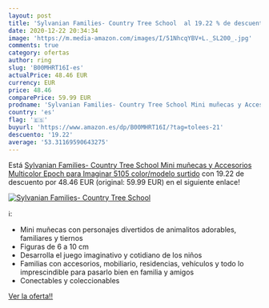 ```yaml
---
layout: post
title: 'Sylvanian Families- Country Tree School  al 19.22 % de descuento'
date: 2020-12-22 20:34:34
image: 'https://m.media-amazon.com/images/I/51NhcqYBV+L._SL200_.jpg'
comments: true
category: ofertas
author: ring
slug: 'B00MHRT16I-es'
actualPrice: 48.46 EUR
currency: EUR
price: 48.46
comparePrice: 59.99 EUR
prodname: 'Sylvanian Families- Country Tree School Mini muñecas y Accesorios  Multicolor  Epoch para Imaginar 5105    color/modelo surtido'
country: 'es'
flag: '🇪🇸'
buyurl: 'https://www.amazon.es/dp/B00MHRT16I/?tag=tolees-21'
descuento: '19.22'
average: '53.31169590643275'
---
```


Está [Sylvanian Families- Country Tree School Mini muñecas y Accesorios  Multicolor  Epoch para Imaginar 5105    color/modelo surtido](https://www.amazon.es/dp/B00MHRT16I/?tag=tolees-21) con 19.22 de descuento por 48.46 EUR (original: 59.99 EUR) en el siguiente enlace!

[![Sylvanian Families- Country Tree School ](https://m.media-amazon.com/images/I/51NhcqYBV+L._SL200_.jpg)](https://www.amazon.es/dp/B00MHRT16I/?tag=tolees-21)

ℹ️:

- Mini muñecas con personajes divertidos de animalitos adorables, familiares y tiernos
- Figuras de 6 a 10 cm
- Desarrolla el juego imaginativo y cotidiano de los niños
- Familias con accesorios, mobiliario, residencias, vehículos y todo lo imprescindible para pasarlo bien en familia y amigos
- Conectables y coleccionables

[Ver la oferta!!](https://www.amazon.es/dp/B00MHRT16I/?tag=tolees-21)
